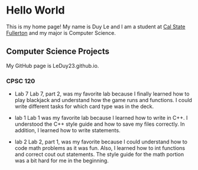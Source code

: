 # Hello World

This is my home page! My name is Duy Le and I am a student at [Cal State Fullerton](http://www.fullerton.edu/) and my major is Computer Science.

## Computer Science Projects

My GitHub page is LeDuy23.github.io.

### CPSC 120

* Lab 7
Lab 7, part 2, was my favorite lab because I finally learned how to play blackjack and understand how the game runs and functions. I could write different tasks for which card type was in the deck. 

* lab 1 
Lab 1 was my favorite lab because I learned how to write in C++. I understood the C++ style guide and how to save my files correctly. In addition, I learned how to write statements. 
* lab 2 
Lab 2, part 1, was my favorite because I could understand how to code math problems as it was fun. Also, I learned how to int functions and correct cout out statements. The style guide for the math portion was a bit hard for me in the beginning. 
